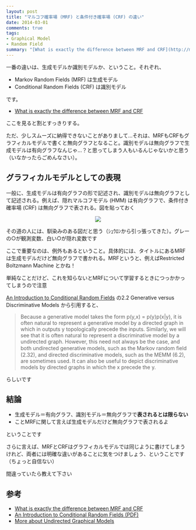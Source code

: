 ```yaml
---
layout: post
title: "マルコフ確率場 (MRF) と条件付き確率場 (CRF) の違い"
date: 2014-03-01
comments: true
tags:
- Graphical Model
- Random Field
summary: "[What is exactly the difference between MRF and CRF](http://metaoptimize.com/qa/questions/4021/what-is-exactly-the-difference-between-mrf-and-crf)"
---
```


一番の違いは、生成モデルか識別モデルか、ということ。それぞれ、

- Markov Random Fields (MRF) は生成モデル
- Conditional Random Fields (CRF) は識別モデル

です。

- [What is exactly the difference between MRF and CRF](http://metaoptimize.com/qa/questions/4021/what-is-exactly-the-difference-between-mrf-and-crf)

ここを見ると割とすっきりする。

ただ、少しスムーズに納得できないことがありまして…それは、MRFもCRFもグラフィカルモデルで書くと無向グラフとなること。識別モデルは無向グラフで生成モデルは有向グラフなんじゃ…？と思ってしまう人もいるんじゃないかと思う（いなかったらごめんなさい）。

## グラフィカルモデルとしての表現

一般に、生成モデルは有向グラフの形で記述され、識別モデルは無向グラフとして記述される。例えば、隠れマルコフモデル (HMM) は有向グラフで、条件付き確率場 (CRF) は無向グラフで表される。図を貼っておく

<div align="center"><img src="/images/HMM_and_CRF.png" class="image"></div>

その道の人には、馴染みのある図だと思う（ｼｭｳﾛﾝから引っ張ってきた）。グレーの○が観測変数、白い○が隠れ変数です

ここで重要なのは、例外もあるということ。具体的には、タイトルにあるMRFは生成モデルだけど無向グラフで書かれる。MRFというと、例えばRestricted Boltzmann Machine とかね！

単純なことだけど、これを知らないとMRFについて学習するときにつっかかってしまうので注意

[An Introduction to Conditional Random Fields](http://homepages.inf.ed.ac.uk/csutton/publications/crftut-fnt.pdf) の2.2 Generative versus Discriminative Models から引用すると、

> Because a generative model takes the form p(y,x) = p(y)p(x|y), it is often natural to represent a generative model by a directed graph in which in outputs y topologically precede the inputs. Similarly, we will see that it is often natural to represent a discriminative model by a undirected graph. However, this need not always be the case, and both undirected generative models, such as the Markov random ﬁeld (2.32), and directed discriminative models, such as the MEMM (6.2), are sometimes used. It can also be useful to depict discriminative models by directed graphs in which the x precede the y.

らしいです

## 結論

- 生成モデル＝有向グラフ、識別モデル＝無向グラフで**表されるとは限らない**
- ことMRFに関して言えば生成モデルだけど無向グラフで表されるよ

ということです

さらに言えば、MRFとCRFはグラフィカルモデルでは同じように書けてしまうけれど、両者には明確な違いがあることに気をつけましょう、ということです（ちょっと自信ない）

間違っていたら教えて下さい

## 参考

- [What is exactly the difference between MRF and CRF](http://metaoptimize.com/qa/questions/4021/what-is-exactly-the-difference-between-mrf-and-crf)
- [An Introduction to Conditional Random Fields (PDF)](http://homepages.inf.ed.ac.uk/csutton/publications/crftut-fnt.pdf)
- [More about Undirected Graphical Models](http://www.cs.helsinki.fi/group/cosco/Teaching/Probability/2010/lecture5_MRF2.pdf)
